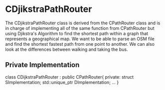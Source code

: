 # CDjikstraPathRouter

The CDjikstraPathRouter class is derived from the CPathRouter class and is in charge of implementing all of the same function from CPathRouter but using Djikstra's Algorithm to find the shortest path within a graph that represents a geographical map. We want to be able to parse an OSM file and find the shortest fastest path from one point to another. We can also look at the differences between walking and taking the bus.

## Private Implementation

class CDijkstraPathRouter : public CPathRouter{
    private:
        struct SImplementation;
        std::unique_ptr<SImplementation> DImplementation;
    ...
}



